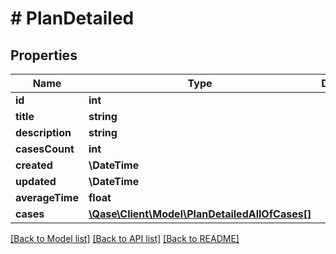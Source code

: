 # # PlanDetailed

## Properties

Name | Type | Description | Notes
------------ | ------------- | ------------- | -------------
**id** | **int** |  | [optional]
**title** | **string** |  | [optional]
**description** | **string** |  | [optional]
**casesCount** | **int** |  | [optional]
**created** | **\DateTime** |  | [optional]
**updated** | **\DateTime** |  | [optional]
**averageTime** | **float** |  | [optional]
**cases** | [**\Qase\Client\Model\PlanDetailedAllOfCases[]**](PlanDetailedAllOfCases.md) |  | [optional]

[[Back to Model list]](../../README.md#models) [[Back to API list]](../../README.md#endpoints) [[Back to README]](../../README.md)
